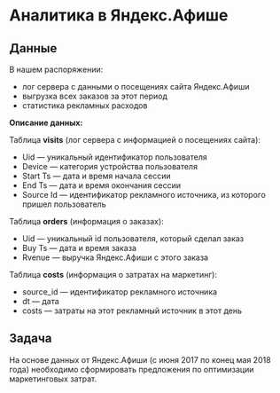 # Аналитика в Яндекс.Афише

## Данные

В нашем распоряжении:

* лог сервера с данными о посещениях сайта Яндекс.Афиши
* выгрузка всех заказов за этот период
* статистика рекламных расходов

**Описание данных:**

Таблица **visits** (лог сервера с информацией о посещениях сайта):

* Uid — уникальный идентификатор пользователя
* Device — категория устройства пользователя
* Start Ts — дата и время начала сессии
* End Ts — дата и время окончания сессии
* Source Id — идентификатор рекламного источника, из которого пришел пользователь

Таблица **orders** (информация о заказах):

* Uid — уникальный id пользователя, который сделал заказ
* Buy Ts — дата и время заказа
* Rvenue — выручка Яндекс.Афиши с этого заказа

Таблица **costs** (информация о затратах на маркетинг):

* source_id — идентификатор рекламного источника
* dt — дата
* costs — затраты на этот рекламный источник в этот день

## Задача

На основе данных от Яндекс.Афиши (с июня 2017 по конец мая 2018 года) необходимо сформировать предложения по оптимизации маркетинговых затрат.

